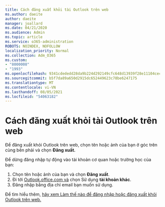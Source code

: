 ```yaml
---
title: Cách đăng xuất khỏi tài Outlook trên web
ms.author: daeite
author: daeite
manager: joallard
ms.date: 04/21/2020
ms.audience: Admin
ms.topic: article
ms.service: o365-administration
ROBOTS: NOINDEX, NOFOLLOW
localization_priority: Normal
ms.collection: Adm_O365
ms.custom:
- "8000008"
- "1993"
ms.openlocfilehash: 9341cdededd28da9b224d292149cfc648d13939f28e11104cecdec14eef7c5da
ms.sourcegitcommit: b5f7da89a650d2915dc652449623c78be6247175
ms.translationtype: MT
ms.contentlocale: vi-VN
ms.lasthandoff: 08/05/2021
ms.locfileid: "54063182"
---
```

# <a name="how-to-sign-out-of-outlook-on-the-web"></a>Cách đăng xuất khỏi tài Outlook trên web

Để đăng xuất khỏi Outlook trên web, chọn tên hoặc ảnh của bạn ở góc trên cùng bên phải và chọn **Đăng xuất.**

Để dừng đăng nhập tự động vào tài khoản cơ quan hoặc trường học của bạn:

1. Chọn tên hoặc ảnh của bạn và chọn **Đăng xuất**.
1. Đi tới [Outlook.office.com và](https://outlook.office.com/) chọn Sử dụng **tài khoản khác**.
1. Đăng nhập bằng địa chỉ email bạn muốn sử dụng.

Để tìm hiểu thêm, [hãy xem Làm thế nào để đăng nhập hoặc đăng xuất khỏi Outlook trên web.](https://support.office.com/article/763fab4d-0138-4814-b450-37fc286bcb79)